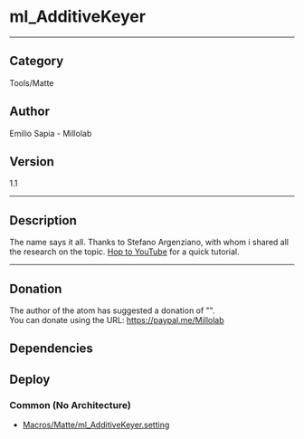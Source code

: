 # ml_AdditiveKeyer
___

## Category
Tools/Matte

## Author
Emilio Sapia - Millolab

## Version
1.1

___

## Description
<p> The name says it all. Thanks to Stefano Argenziano, with whom i shared all the research on the topic. <a href="https://youtu.be/jl1bvoilkP4">Hop to YouTube</a> for a quick tutorial.</p>

___

## Donation
The author of the atom has suggested a donation of "".  
You can donate using the URL: <a href="https://paypal.me/Millolab">https://paypal.me/Millolab</a>
## Dependencies

## Deploy

### Common (No Architecture)

<ul>
<li><a href="https://gitlab.com/WeSuckLess/Reactor/-/blob/master/Atoms/com.Millolab.ml_AdditiveKeyer/Macros/Matte/ml_AdditiveKeyer.setting?ref_type=heads">Macros/Matte/ml_AdditiveKeyer.setting</a></li>
</ul>
